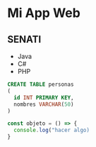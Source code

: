 # Mi App Web #
## SENATI ##

* Java
* C#
* PHP

```sql
CREATE TABLE personas
(
  id INT PRIMARY KEY,
  nombres VARCHAR(50)  
)
```

```js
const objeto = () => {
  console.log("hacer algo)
}
```